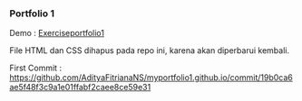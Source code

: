### Portfolio 1
Demo : [Exerciseportfolio1](https://examplemyportfolio.netlify.app/)

File HTML dan CSS dihapus pada repo ini, karena akan diperbarui kembali.

First Commit : 
https://github.com/AdityaFitrianaNS/myportfolio1.github.io/commit/19b0ca6ae5f48f3c9a1e01ffabf2caee8ce59e31
